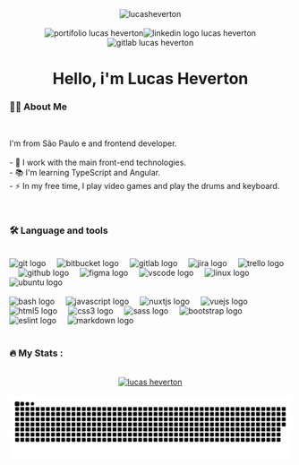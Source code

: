 <!-- <div align="center">
  <img height="180" src="https://octocat-generator-assets.githubusercontent.com/my-octocat-1628513227122.png" alt="lucas heverton" title="ilustrator lucas heverton" />
</div> -->

<div align="center">
  <img src="https://komarev.com/ghpvc/?username=lucasheverton&color=blueviolet" alt="lucasheverton" title="Profile Views lucas heverton ;)">
</div>

<br>

<div align="center">
  <a href="https://lucasheverton.com" target="_blank" ref="nofollow" style="text-decoration: none;"><img src="https://img.shields.io/static/v1?message=Portifolio&label=&color=white&logoColor=#171717&labelColor=&style=for-the-badge" height="25" alt="portifolio lucas heverton"/></a><a href="https://www.linkedin.com/in/lucasheverton/" target="_blank" ref="nofollow" style="text-decoration: none;"><img src="https://img.shields.io/static/v1?message=LinkedIn&logo=linkedin&label=&color=0077B5&logoColor=white&labelColor=&style=for-the-badge" height="25" alt="linkedin logo lucas heverton"/></a><a href="https://gitlab.com/lucasheverton" target="_blank" ref="nofollow" style="text-decoration: none;"><img src="https://img.shields.io/static/v1?message=GitLab&logo=gitlab&label=&color=FC6D26&logoColor=white&labelColor=&style=for-the-badge" height="25" alt="gitlab lucas heverton"/></a>
</div>

###

<div align="center">
  
</div>

###

<h1 align="center">Hello, i'm Lucas Heverton</h1>

###

<h3 align="left">👩‍💻  About Me</h3>

<br>

<p align="left">I'm from São Paulo e and frontend developer.<br><br>- 🔭 I work with the main front-end technologies.<br>- 📚 I'm learning TypeScript and Angular.<br>- ⚡ In my free time, I play video games and play the drums and keyboard.</p>

<br>

<h3 align="left">🛠 Language and tools</h3>

<br>

<div align="left">
  <img src="https://cdn.jsdelivr.net/gh/devicons/devicon/icons/git/git-original.svg" height="40" alt="git logo"  />
  <img width="12" />
  <img src="https://cdn.simpleicons.org/bitbucket/0052CC" height="40" alt="bitbucket logo"  />
  <img width="12" />
  <img src="https://cdn.jsdelivr.net/gh/devicons/devicon/icons/gitlab/gitlab-original.svg" height="40" alt="gitlab logo"  />
  <img width="12" />
  <img src="https://cdn.jsdelivr.net/gh/devicons/devicon/icons/jira/jira-original.svg" height="40" alt="jira logo"  />
  <img width="12" />
  <img src="https://cdn.jsdelivr.net/gh/devicons/devicon/icons/trello/trello-plain.svg" height="40" alt="trello logo"  />
  <img width="12" />
  <img src="https://cdn.jsdelivr.net/gh/devicons/devicon/icons/github/github-original.svg" height="40" alt="github logo"  />
  <img width="12" />
  <img src="https://cdn.jsdelivr.net/gh/devicons/devicon/icons/figma/figma-original.svg" height="40" alt="figma logo"  />
  <img width="12" />
  <img src="https://cdn.jsdelivr.net/gh/devicons/devicon/icons/vscode/vscode-original.svg" height="40" alt="vscode logo"  />
  <img width="12" />
  <img src="https://cdn.jsdelivr.net/gh/devicons/devicon/icons/linux/linux-original.svg" height="40" alt="linux logo"  />
  <img width="12" />
  <img src="https://cdn.jsdelivr.net/gh/devicons/devicon/icons/ubuntu/ubuntu-plain.svg" height="40" alt="ubuntu logo"  />
</div>
<br>
<div align="left">
  <img src="https://cdn.simpleicons.org/gnubash/4EAA25" height="40" alt="bash logo"  />
  <img width="12" />
  <img src="https://cdn.jsdelivr.net/gh/devicons/devicon/icons/javascript/javascript-original.svg" height="40" alt="javascript logo"  />
  <img width="12" />
  <img src="https://cdn.jsdelivr.net/gh/devicons/devicon/icons/nuxtjs/nuxtjs-original.svg" height="40" alt="nuxtjs logo"  />
  <img width="12" />
  <img src="https://cdn.jsdelivr.net/gh/devicons/devicon/icons/vuejs/vuejs-original.svg" height="40" alt="vuejs logo"  />
  <img width="12" />
  <img src="https://cdn.jsdelivr.net/gh/devicons/devicon/icons/html5/html5-original.svg" height="40" alt="html5 logo"  />
  <img width="12" />
  <img src="https://cdn.jsdelivr.net/gh/devicons/devicon/icons/css3/css3-original.svg" height="40" alt="css3 logo"  />
  <img width="12" />
  <img src="https://cdn.jsdelivr.net/gh/devicons/devicon/icons/sass/sass-original.svg" height="40" alt="sass logo"  />
  <img width="12" />
  <img src="https://cdn.simpleicons.org/bootstrap/7952B3" height="40" alt="bootstrap logo"  />
  <img width="12" />
  <img src="https://cdn.jsdelivr.net/gh/devicons/devicon/icons/eslint/eslint-original.svg" height="40" alt="eslint logo"  />
  <img width="12" />
  <img src="https://cdn.jsdelivr.net/gh/devicons/devicon/icons/markdown/markdown-original.svg" height="40" alt="markdown logo"  />
  <img width="12" />
</div>

<br>

<h3 align="left">🔥   My Stats :</h3>

<br>

<div align="center">
  <a href="https://github.com/lucasheverton"><img src="https://github-readme-stats.vercel.app/api/top-langs/?username=lucasheverton&layout=compact" alt="lucas heverton"/></a><br><br>
  <!--<a href="https://roadmap.sh/u/lucasheverton"><img src="https://roadmap.sh/card/tall/66cd2123a22274ce5028c964?variant=dark&roadmaps=frontend%2Cvue%2Cjavascript%2Ctypescript" alt="roadmap.sh"/></a>-->
</div>


<img src="https://raw.githubusercontent.com/lucasheverton/lucasheverton/output/snake.svg" alt="Snake animation" title="lucas heverton" />

###
